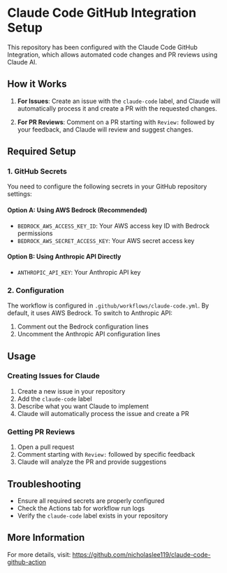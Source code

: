 # Claude Code GitHub Integration Setup

This repository has been configured with the Claude Code GitHub Integration, which allows automated code changes and PR reviews using Claude AI.

## How it Works

1. **For Issues**: Create an issue with the `claude-code` label, and Claude will automatically process it and create a PR with the requested changes.

2. **For PR Reviews**: Comment on a PR starting with `Review:` followed by your feedback, and Claude will review and suggest changes.

## Required Setup

### 1. GitHub Secrets

You need to configure the following secrets in your GitHub repository settings:

#### Option A: Using AWS Bedrock (Recommended)
- `BEDROCK_AWS_ACCESS_KEY_ID`: Your AWS access key ID with Bedrock permissions
- `BEDROCK_AWS_SECRET_ACCESS_KEY`: Your AWS secret access key

#### Option B: Using Anthropic API Directly
- `ANTHROPIC_API_KEY`: Your Anthropic API key

### 2. Configuration

The workflow is configured in `.github/workflows/claude-code.yml`. By default, it uses AWS Bedrock. To switch to Anthropic API:

1. Comment out the Bedrock configuration lines
2. Uncomment the Anthropic API configuration lines

## Usage

### Creating Issues for Claude

1. Create a new issue in your repository
2. Add the `claude-code` label
3. Describe what you want Claude to implement
4. Claude will automatically process the issue and create a PR

### Getting PR Reviews

1. Open a pull request
2. Comment starting with `Review:` followed by specific feedback
3. Claude will analyze the PR and provide suggestions

## Troubleshooting

- Ensure all required secrets are properly configured
- Check the Actions tab for workflow run logs
- Verify the `claude-code` label exists in your repository

## More Information

For more details, visit: https://github.com/nicholaslee119/claude-code-github-action